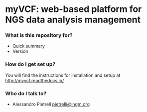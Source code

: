 # myVCF: web-based platform for NGS data analysis management #

### What is this repository for? ###

* Quick summary
* Version

### How do I get set up? ###

You will find the instructions for installation and setup at http://myvcf.readthedocs.io/

### Who do I talk to? ###

* Alessandro Pietrell pietrelli@ingm.org

